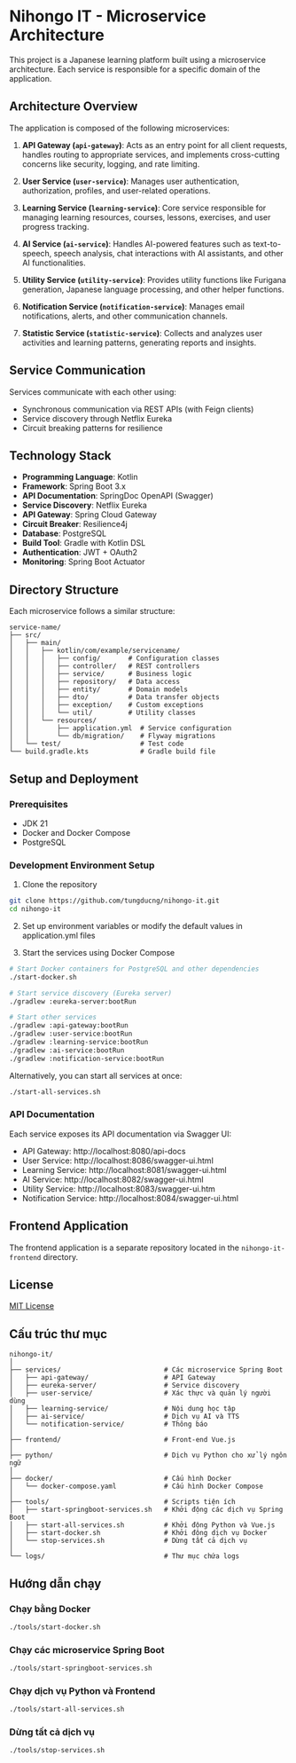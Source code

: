 # Nihongo IT - Microservice Architecture

This project is a Japanese learning platform built using a microservice architecture. Each service is responsible for a specific domain of the application.

## Architecture Overview

The application is composed of the following microservices:

1. **API Gateway (`api-gateway`)**: Acts as an entry point for all client requests, handles routing to appropriate services, and implements cross-cutting concerns like security, logging, and rate limiting.

2. **User Service (`user-service`)**: Manages user authentication, authorization, profiles, and user-related operations.

3. **Learning Service (`learning-service`)**: Core service responsible for managing learning resources, courses, lessons, exercises, and user progress tracking.

4. **AI Service (`ai-service`)**: Handles AI-powered features such as text-to-speech, speech analysis, chat interactions with AI assistants, and other AI functionalities.

5. **Utility Service (`utility-service`)**: Provides utility functions like Furigana generation, Japanese language processing, and other helper functions.

6. **Notification Service (`notification-service`)**: Manages email notifications, alerts, and other communication channels.

7. **Statistic Service (`statistic-service`)**: Collects and analyzes user activities and learning patterns, generating reports and insights.

## Service Communication

Services communicate with each other using:
- Synchronous communication via REST APIs (with Feign clients)
- Service discovery through Netflix Eureka
- Circuit breaking patterns for resilience

## Technology Stack

- **Programming Language**: Kotlin
- **Framework**: Spring Boot 3.x
- **API Documentation**: SpringDoc OpenAPI (Swagger)
- **Service Discovery**: Netflix Eureka
- **API Gateway**: Spring Cloud Gateway
- **Circuit Breaker**: Resilience4j
- **Database**: PostgreSQL
- **Build Tool**: Gradle with Kotlin DSL
- **Authentication**: JWT + OAuth2
- **Monitoring**: Spring Boot Actuator

## Directory Structure

Each microservice follows a similar structure:

```
service-name/
├── src/
│   ├── main/
│   │   ├── kotlin/com/example/servicename/
│   │   │   ├── config/       # Configuration classes
│   │   │   ├── controller/   # REST controllers
│   │   │   ├── service/      # Business logic
│   │   │   ├── repository/   # Data access
│   │   │   ├── entity/       # Domain models
│   │   │   ├── dto/          # Data transfer objects
│   │   │   ├── exception/    # Custom exceptions
│   │   │   └── util/         # Utility classes
│   │   └── resources/
│   │       ├── application.yml  # Service configuration
│   │       └── db/migration/    # Flyway migrations
│   └── test/                    # Test code
└── build.gradle.kts             # Gradle build file
```

## Setup and Deployment

### Prerequisites
- JDK 21
- Docker and Docker Compose
- PostgreSQL

### Development Environment Setup

1. Clone the repository
```bash
git clone https://github.com/tungducng/nihongo-it.git
cd nihongo-it
```

2. Set up environment variables or modify the default values in application.yml files

3. Start the services using Docker Compose
```bash
# Start Docker containers for PostgreSQL and other dependencies
./start-docker.sh

# Start service discovery (Eureka server)
./gradlew :eureka-server:bootRun

# Start other services
./gradlew :api-gateway:bootRun
./gradlew :user-service:bootRun
./gradlew :learning-service:bootRun
./gradlew :ai-service:bootRun
./gradlew :notification-service:bootRun
```

Alternatively, you can start all services at once:
```bash
./start-all-services.sh
```

### API Documentation

Each service exposes its API documentation via Swagger UI:

- API Gateway: http://localhost:8080/api-docs
- User Service: http://localhost:8086/swagger-ui.html
- Learning Service: http://localhost:8081/swagger-ui.html
- AI Service: http://localhost:8082/swagger-ui.html
- Utility Service: http://localhost:8083/swagger-ui.htm
- Notification Service: http://localhost:8084/swagger-ui.html

## Frontend Application

The frontend application is a separate repository located in the `nihongo-it-frontend` directory.

## License

[MIT License](LICENSE)

## Cấu trúc thư mục

```
nihongo-it/
│
├── services/                          # Các microservice Spring Boot
│   ├── api-gateway/                   # API Gateway
│   ├── eureka-server/                 # Service discovery
│   ├── user-service/                  # Xác thực và quản lý người dùng
│   ├── learning-service/              # Nội dung học tập
│   ├── ai-service/                    # Dịch vụ AI và TTS
│   └── notification-service/          # Thông báo
│
├── frontend/                          # Front-end Vue.js
│
├── python/                            # Dịch vụ Python cho xử lý ngôn ngữ
│
├── docker/                            # Cấu hình Docker
│   └── docker-compose.yaml            # Cấu hình Docker Compose
│
├── tools/                             # Scripts tiện ích
│   ├── start-springboot-services.sh   # Khởi động các dịch vụ Spring Boot
│   ├── start-all-services.sh          # Khởi động Python và Vue.js
│   ├── start-docker.sh                # Khởi động dịch vụ Docker
│   └── stop-services.sh               # Dừng tất cả dịch vụ
│
└── logs/                              # Thư mục chứa logs
```

## Hướng dẫn chạy

### Chạy bằng Docker

```bash
./tools/start-docker.sh
```

### Chạy các microservice Spring Boot

```bash
./tools/start-springboot-services.sh
```

### Chạy dịch vụ Python và Frontend

```bash
./tools/start-all-services.sh
```

### Dừng tất cả dịch vụ

```bash
./tools/stop-services.sh
``` 